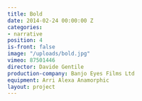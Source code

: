 ```yaml
---
title: Bold
date: 2014-02-24 00:00:00 Z
categories:
- narrative
position: 4
is-front: false
image: "/uploads/bold.jpg"
vimeo: 87501446
director: Davide Gentile
production-company: Banjo Eyes Films Ltd
equipment: Arri Alexa Anamorphic
layout: project
---
```


